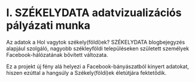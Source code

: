 #  I. SZÉKELYDATA adatvizualizációs pályázati munka

Az adatok a Hol vagytok székely(földi)ek? SZÉKELYDATA blogbejegyzés alapjául szolgáló, nagyobb székleyföldi településeken született személyek Facebook-hálózatának bővített változata.

Ez a projekt új fény alá helyezi a Facebook-bányászatból kinyert adatokat, hiszen ezúttal a hangsúly a Székely(földi)ek életútjára fektetődik. 
